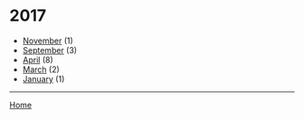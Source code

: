# 2017

  * [November](./2017-11.md) (1)
  * [September](./2017-09.md) (3)
  * [April](./2017-04.md) (8)
  * [March](./2017-03.md) (2)
  * [January](./2017-01.md) (1)

----

[Home](../)
